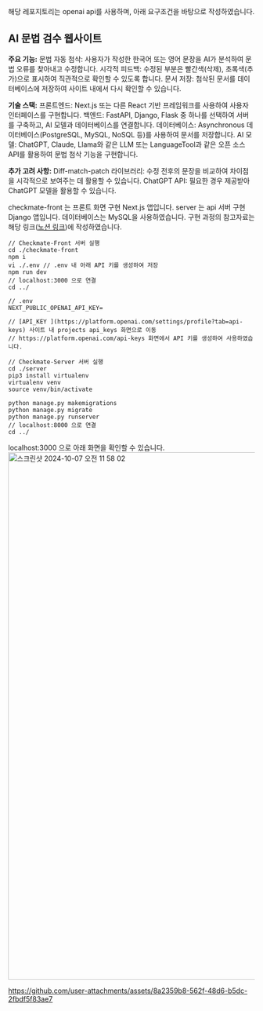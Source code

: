해당 레포지토리는 openai api를 사용하며, 아래 요구조건을 바탕으로 작성하였습니다.

<h2>AI 문법 검수 웹사이트</h2>

<b>주요 기능:</b>
문법 자동 첨삭: 사용자가 작성한 한국어 또는 영어 문장을 AI가 분석하여 문법 오류를 찾아내고 수정합니다.
시각적 피드백: 수정된 부분은 빨간색(삭제), 초록색(추가)으로 표시하여 직관적으로 확인할 수 있도록 합니다.
문서 저장: 첨삭된 문서를 데이터베이스에 저장하여 사이트 내에서 다시 확인할 수 있습니다.

<b>기술 스택:</b>
프론트엔드: Next.js 또는 다른 React 기반 프레임워크를 사용하여 사용자 인터페이스를 구현합니다.
백엔드: FastAPI, Django, Flask 중 하나를 선택하여 서버를 구축하고, AI 모델과 데이터베이스를 연결합니다.
데이터베이스: Asynchronous 데이터베이스(PostgreSQL, MySQL, NoSQL 등)를 사용하여 문서를 저장합니다.
AI 모델: ChatGPT, Claude, Llama와 같은 LLM 또는 LanguageTool과 같은 오픈 소스 API를 활용하여 문법 첨삭 기능을 구현합니다.

<b>추가 고려 사항:</b>
Diff-match-patch 라이브러리: 수정 전후의 문장을 비교하여 차이점을 시각적으로 보여주는 데 활용할 수 있습니다.
ChatGPT API: 필요한 경우 제공받아 ChatGPT 모델을 활용할 수 있습니다.


checkmate-front 는 프론트 화면 구현 Next.js 앱입니다.
server 는 api 서버 구현 Django 앱입니다.
데이터베이스는 MySQL을 사용하였습니다.
구현 과정의 참고자료는 해당 링크([노션 링크](https://nlogn.notion.site/Ai-Grammar-Checker-11556075d14180a0ba28c0250a0b0220?pvs=4))에 작성하였습니다.

```
// Checkmate-Front 서버 실행
cd ./checkmate-front
npm i
vi ./.env // .env 내 아래 API 키를 생성하여 저장
npm run dev
// localhost:3000 으로 연결
cd ../
```

```
// .env
NEXT_PUBLIC_OPENAI_API_KEY=

// [API_KEY ](https://platform.openai.com/settings/profile?tab=api-keys) 사이트 내 projects api_keys 화면으로 이동
// https://platform.openai.com/api-keys 화면에서 API 키를 생성하여 사용하였습니다.
```

```
// Checkmate-Server 서버 실행
cd ./server
pip3 install virtualenv
virtualenv venv
source venv/bin/activate

python manage.py makemigrations
python manage.py migrate
python manage.py runserver
// localhost:8000 으로 연결
cd ../
```

localhost:3000 으로 아래 화면을 확인할 수 있습니다. 
<img width="1075" alt="스크린샷 2024-10-07 오전 11 58 02" src="https://github.com/user-attachments/assets/6f24c657-e322-41be-b6df-2df0f0eb1a77">

https://github.com/user-attachments/assets/8a2359b8-562f-48d6-b5dc-2fbdf5f83ae7

